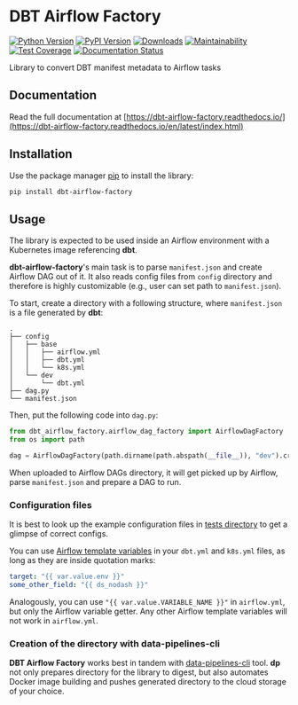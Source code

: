 # DBT Airflow Factory

[![Python Version](https://img.shields.io/badge/python-3.7%20%7C%203.8%20%7C%203.9-blue.svg)](https://github.com/getindata/dbt-airflow-factory)
[![PyPI Version](https://badge.fury.io/py/dbt-airflow-factory.svg)](https://pypi.org/project/dbt-airflow-factory/)
[![Downloads](https://pepy.tech/badge/dbt-airflow-factory)](https://pepy.tech/project/dbt-airflow-factory)
[![Maintainability](https://api.codeclimate.com/v1/badges/47fd3570c858b6c166ad/maintainability)](https://codeclimate.com/github/getindata/dbt-airflow-factory/maintainability)
[![Test Coverage](https://api.codeclimate.com/v1/badges/47fd3570c858b6c166ad/test_coverage)](https://codeclimate.com/github/getindata/dbt-airflow-factory/test_coverage)
[![Documentation Status](https://readthedocs.org/projects/dbt-airflow-factory/badge/?version=latest)](https://dbt-airflow-factory.readthedocs.io/en/latest/?badge=latest)

Library to convert DBT manifest metadata to Airflow tasks

## Documentation

Read the full documentation at [https://dbt-airflow-factory.readthedocs.io/](https://dbt-airflow-factory.readthedocs.io/en/latest/index.html)

## Installation

Use the package manager [pip][pip] to install the library:

```bash
pip install dbt-airflow-factory
```

## Usage

The library is expected to be used inside an Airflow environment with a Kubernetes image referencing **dbt**.

**dbt-airflow-factory**'s main task is to parse `manifest.json` and create Airflow DAG out of it. It also reads config
files from `config` directory and therefore is highly customizable (e.g., user can set path to `manifest.json`).

To start, create a directory with a following structure, where `manifest.json` is a file generated by **dbt**:
```
.
├── config
│   ├── base
│   │   ├── airflow.yml
│   │   ├── dbt.yml
│   │   └── k8s.yml
│   └── dev
│       └── dbt.yml
├── dag.py
└── manifest.json
```

Then, put the following code into `dag.py`:
```python
from dbt_airflow_factory.airflow_dag_factory import AirflowDagFactory
from os import path

dag = AirflowDagFactory(path.dirname(path.abspath(__file__)), "dev").create()
```

When uploaded to Airflow DAGs directory, it will get picked up by Airflow, parse `manifest.json` and prepare a DAG to run.

### Configuration files

It is best to look up the example configuration files in [tests directory][tests] to get a glimpse of correct configs.

You can use [Airflow template variables][airflow-vars] in your `dbt.yml` and `k8s.yml` files, as long as they are inside
quotation marks:
```yaml
target: "{{ var.value.env }}"
some_other_field: "{{ ds_nodash }}"
```

Analogously, you can use `"{{ var.value.VARIABLE_NAME }}"` in `airflow.yml`, but only the Airflow variable getter.
Any other Airflow template variables will not work in `airflow.yml`.

### Creation of the directory with data-pipelines-cli

**DBT Airflow Factory** works best in tandem with [data-pipelines-cli][dp-cli] tool. **dp** not only prepares directory
for the library to digest, but also automates Docker image building and pushes generated directory to the cloud storage
of your choice.

[airflow-vars]: https://airflow.apache.org/docs/apache-airflow/stable/templates-ref.html#variables
[dp-cli]: https://pypi.org/project/data-pipelines-cli/
[pip]: https://pip.pypa.io/en/stable/
[tests]: https://github.com/getindata/dbt-airflow-factory/tree/develop/tests/config
